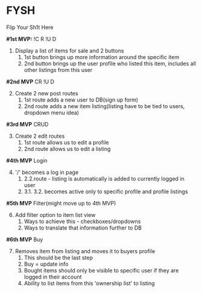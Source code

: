 # FYSH
Flip Your Sh1t Here

**#1st MVP:**
!C R !U D

1. Display a list of items for sale and 2 buttons
   1. 1st button brings up more information around the specific item
   2. 2nd button brings up the user profile who listed this item, includes all other listings from this user

**#2nd MVP**
CR !U D

2. Create 2 new post routes
   1. 1st route adds a new user to DB(sign up form)
   2. 2nd route adds a new item listing(listing have to be tied to users, dropdown menu idea)

**#3rd MVP**
CRUD

3. Create 2 edit routes
   1. 1st route allows us to edit a profile
   2. 2nd route allows us to edit a listing

**#4th MVP**
Login

4. '/' becomes a log in page
    1. 2.2.route - listing is automatically is added to currently logged in user
    2. 3.1. 3.2. becomes active only to specific profile and profile listings
  
**#5th MVP**
Filter(might move up to 4th MVP)

6. Add filter option to item list view
   1. Ways to achieve this - checkboxes/dropdowns
   2. Ways to translate that information further to DB
  
**#6th MVP**
Buy
  
7. Removes item from listing and moves it to buyers profile
   1. This should be the last step
   2. Buy = update info
   3. Bought items should only be visible to specific user if they are logged in their account
   4. Ability to list items from this 'ownership list' to listing
